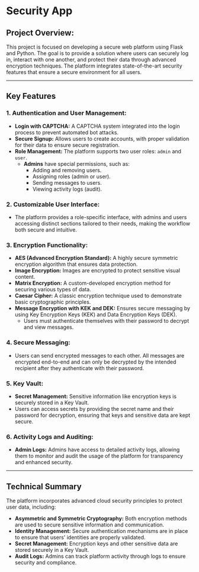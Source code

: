 # Security App

## Project Overview:
This project is focused on developing a secure web platform using Flask and Python. The goal is to provide a solution where users can securely log in, interact with one another, and protect their data through advanced encryption techniques. The platform integrates state-of-the-art security features that ensure a secure environment for all users.

---

## Key Features

### 1. Authentication and User Management:
- **Login with CAPTCHA:** A CAPTCHA system integrated into the login process to prevent automated bot attacks.  
- **Secure Signup:** Allows users to create accounts, with proper validation for their data to ensure secure registration.  
- **Role Management:** The platform supports two user roles: `admin` and `user`.  
   - **Admins** have special permissions, such as:
     - Adding and removing users.
     - Assigning roles (admin or user).
     - Sending messages to users.
     - Viewing activity logs (audit).

### 2. Customizable User Interface:
- The platform provides a role-specific interface, with admins and users accessing distinct sections tailored to their needs, making the workflow both secure and intuitive.

### 3. Encryption Functionality:
- **AES (Advanced Encryption Standard):** A highly secure symmetric encryption algorithm that ensures data protection.  
- **Image Encryption:** Images are encrypted to protect sensitive visual content.  
- **Matrix Encryption:** A custom-developed encryption method for securing various types of data.  
- **Caesar Cipher:** A classic encryption technique used to demonstrate basic cryptographic principles.  
- **Message Encryption with KEK and DEK:** Ensures secure messaging by using Key Encryption Keys (KEK) and Data Encryption Keys (DEK).  
   - Users must authenticate themselves with their password to decrypt and view messages.

### 4. Secure Messaging:
- Users can send encrypted messages to each other. All messages are encrypted end-to-end and can only be decrypted by the intended recipient after they authenticate with their password.

### 5. Key Vault:
- **Secret Management:** Sensitive information like encryption keys is securely stored in a Key Vault.  
- Users can access secrets by providing the secret name and their password for decryption, ensuring that keys and sensitive data are kept secure.

### 6. Activity Logs and Auditing:
- **Admin Logs:** Admins have access to detailed activity logs, allowing them to monitor and audit the usage of the platform for transparency and enhanced security.

---

## Technical Summary  
The platform incorporates advanced cloud security principles to protect user data, including:  
- **Asymmetric and Symmetric Cryptography:** Both encryption methods are used to secure sensitive information and communication.  
- **Identity Management:** Secure authentication mechanisms are in place to ensure that users' identities are properly validated.  
- **Secret Management:** Encryption keys and other sensitive data are stored securely in a Key Vault.  
- **Audit Logs:** Admins can track platform activity through logs to ensure security and compliance.

